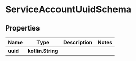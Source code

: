 
# ServiceAccountUuidSchema

## Properties
Name | Type | Description | Notes
------------ | ------------- | ------------- | -------------
**uuid** | **kotlin.String** |  | 



